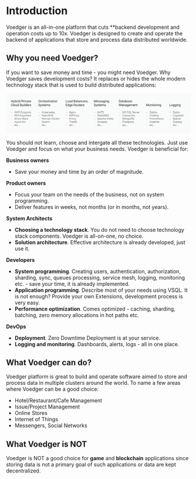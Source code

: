 # Introduction

Voedger is an all-in-one platform that cuts **backend development and operation costs up to 10x. Voedger is designed to create and operate the backend of applications that store and process data distributed worldwide.

## Why you need Voedger?

If you want to save money and time - you might need Voedger. Why Voedger saves development costs? It replaces or hides the whole modern technology stack that is used to build distributed applications:

![Modern technology stack to build distributed applications](images/stack.png)

You should not learn, choose and intergate all these technologies. Just use Voedger and focus on what your business needs. Voedger is beneficial for:

**Business owners**

- Save your money and time by an order of magnitude.

**Product owners**

- Focus your team on the needs of the business, not on system programming.
- Deliver features in weeks, not months (or in months, not years).

**System Architects**

- **Choosing a technology stack**. You do not need to choose technology stack components. Voedger is all-on-one, no choice.
- **Solution architecture**. Effective architecture is already developed, just use it.

**Developers**

- **System programming**. Creating users, authentication, authorization, sharding, sync, queues processing, service mesh, logging, monitoring etc. - save your time, it is already implemented.
- **Application programming**. Describe most of your needs using VSQL. It is not enough? Provide your own Extensions, development process is very easy.
- **Performance optimization**. Comes optimized - caching, sharding, batching, zero memory allocations in hot paths etc.

**DevOps**

- **Deployment**. Zero Downtime Deployment is at your service.
- **Logging and monitoring**. Dashboards, alerts, logs - all in one place.

 ## What Voedger can do?

Voedger platform is great to build and operate software aimed to store and process data in multiple clusters around the world. To name a few areas where Voedger can be a good choice:

- Hotel/Restaurant/Cafe Management
- Issue/Project Management
- Online Stores
- Internet of Things
- Messengers, Social Networks


## What Voedger is NOT

Voedger is NOT a good choice for **game** and **blockchain** applications since storing data is not a primary goal of such applications or data are kept decentralized.